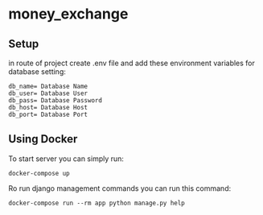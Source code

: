 # money_exchange

## Setup

in route of project create .env file and add these environment variables for database setting:
```
db_name= Database Name
db_user= Database User
db_pass= Database Password
db_host= Database Host
db_port= Database Port
```

## Using Docker
To start server you can simply run:

`docker-compose up`

Ro run django management commands you can run this command:

`docker-compose run --rm app python manage.py help`